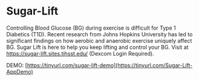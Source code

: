 # Sugar-Lift
Controlling Blood Glucose (BG) during exercise is difficult for Type 1 Diabetics (T1D). Recent research from Johns Hopkins University has led to significant findings on how aerobic and anaerobic exercise uniquely affect BG. Sugar Lift is here to help you keep lifting and control your BG. Visit at https://sugar-lift.sites.tjhsst.edu/ (Dexcom Login Required).

DEMO:
[https://tinyurl.com/sugar-lift-demo](https://tinyurl.com/Sugar-Lift-AppDemo)


